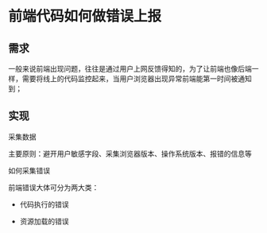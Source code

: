 # 前端代码如何做错误上报

## 需求

一般来说前端出现问题，往往是通过用户上网反馈得知的，为了让前端也像后端一样，需要将线上的代码监控起来，当用户浏览器出现异常前端能第一时间被通知到；

## 实现

采集数据

主要原则：避开用户敏感字段、采集浏览器版本、操作系统版本、报错的信息等



如何采集错误

前端错误大体可分为两大类：

* 代码执行的错误

* 资源加载的错误